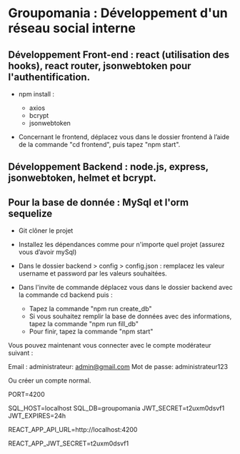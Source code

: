# Groupomania : Développement d'un réseau social interne

## Développement Front-end : react (utilisation des hooks), react router, jsonwebtoken pour l'authentification.

- npm install :

  - axios
  - bcrypt
  - jsonwebtoken

- Concernant le frontend, déplacez vous dans le dossier frontend à l’aide de la commande "cd frontend", puis tapez "npm start".

## Développement Backend : node.js, express, jsonwebtoken, helmet et bcrypt.

## Pour la base de donnée : MySql et l'orm sequelize

- Git clôner le projet

- Installez les dépendances comme pour n'importe quel projet (assurez vous d’avoir mySql)

- Dans le dossier backend > config > config.json : remplacez les valeur username et password par les valeurs souhaitées.

- Dans l'invite de commande déplacez vous dans le dossier backend avec la commande cd backend puis :

  - Tapez la commande "npm run create_db"
  - Si vous souhaitez remplir la base de données avec des informations, tapez la commande "npm run fill_db"
  - Pour finir, tapez la commande "npm start"

Vous pouvez maintenant vous connecter avec le compte modérateur suivant :

Email : administrateur: admin@gmail.com
Mot de passe: administrateur123

Ou créer un compte normal.

PORT=4200

SQL_HOST=localhost
SQL_DB=groupomania
JWT_SECRET=t2uxm0dsvf1
JWT_EXPIRES=24h

REACT_APP_API_URL=http://localhost:4200

REACT_APP_JWT_SECRET=t2uxm0dsvf1
